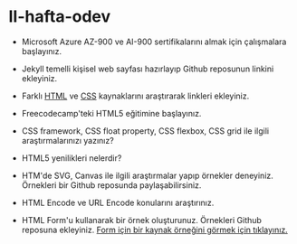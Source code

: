 # II-hafta-odev

- Microsoft Azure AZ-900 ve AI-900 sertifikalarını almak için çalışmalara başlayınız.

- Jekyll temelli kişisel web sayfası hazırlayıp Github reposunun linkini ekleyiniz.

- Farklı [HTML](https://html.sitesi.web.tr/) ve [CSS](https://css.sitesi.web.tr/) kaynaklarını araştırarak linkleri ekleyiniz.

- Freecodecamp'teki HTML5 eğitimine başlayınız.

- CSS framework, CSS float property, CSS flexbox, CSS grid ile ilgili araştırmalarınızı yazınız?

- HTML5 yenilikleri nelerdir?

- HTM'de SVG, Canvas ile ilgili araştırmalar yapıp örnekler deneyiniz. Örnekleri bir Github reposunda paylaşabilirsiniz.

- HTML Encode ve URL Encode konularını araştırınız.
 
- HTML Form'u kullanarak bir örnek oluşturunuz. Örnekleri Github reposuna ekleyiniz. [Form için bir kaynak örneğini görmek için tıklayınız.](https://developer.mozilla.org/en-US/docs/Learn/Forms/Your_first_form)
